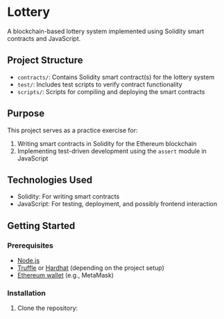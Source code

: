 # Lottery

A blockchain-based lottery system implemented using Solidity smart contracts and JavaScript.

## Project Structure

- `contracts/`: Contains Solidity smart contract(s) for the lottery system
- `test/`: Includes test scripts to verify contract functionality
- `scripts/`: Scripts for compiling and deploying the smart contracts

## Purpose

This project serves as a practice exercise for:

1. Writing smart contracts in Solidity for the Ethereum blockchain
2. Implementing test-driven development using the `assert` module in JavaScript

## Technologies Used

- Solidity: For writing smart contracts
- JavaScript: For testing, deployment, and possibly frontend interaction

## Getting Started

### Prerequisites

- [Node.js](https://nodejs.org/)
- [Truffle](https://www.trufflesuite.com/truffle) or [Hardhat](https://hardhat.org/) (depending on the project setup)
- [Ethereum wallet](https://ethereum.org/en/wallets/) (e.g., MetaMask)

### Installation

1. Clone the repository:
